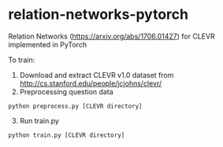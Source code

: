 # relation-networks-pytorch
Relation Networks (https://arxiv.org/abs/1706.01427) for CLEVR implemented in PyTorch

To train:

1. Download and extract CLEVR v1.0 dataset from http://cs.stanford.edu/people/jcjohns/clevr/
2. Preprocessing question data
```
python preprocess.py [CLEVR directory]
```
3. Run train.py
```
python train.py [CLEVR directory]
```